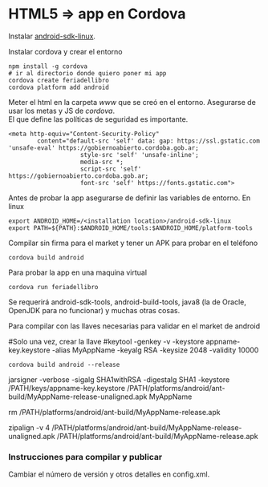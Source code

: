 # HTML5 => app en Cordova

Instalar [android-sdk-linux](https://developer.android.com/studio/index.html).   

Instalar cordova y crear el entorno

```
npm install -g cordova
# ir al directorio donde quiero poner mi app
cordova create feriadellibro
cordova platform add android
```

Meter el html en la carpeta _www_ que se creó en el entorno. Asegurarse de usar los metas y JS de _cordova_.  
El que define las políticas de seguridad es importante.  
```
<meta http-equiv="Content-Security-Policy" 
        content="default-src 'self' data: gap: https://ssl.gstatic.com 'unsafe-eval' https://gobiernoabierto.cordoba.gob.ar; 
                    style-src 'self' 'unsafe-inline';
                    media-src *; 
                    script-src 'self' https://gobiernoabierto.cordoba.gob.ar;
                    font-src 'self' https://fonts.gstatic.com">
```

Antes de probar la app asegurarse de definir las variables de entorno.
En linux
```
export ANDROID_HOME=/<installation location>/android-sdk-linux
export PATH=${PATH}:$ANDROID_HOME/tools:$ANDROID_HOME/platform-tools
```

Compilar sin firma para el market y tener un APK para probar en el teléfono
```
cordova build android
```

Para probar la app en una maquina virtual

```
cordova run feriadellibro
```
Se requerirá android-sdk-tools, android-build-tools, java8 (la de Oracle, OpenJDK para no funcionar) y muchas otras cosas.  
 
Para compilar con las llaves necesarias para validar en el market de android

#Solo una vez, crear la llave
#keytool -genkey -v -keystore appname-key.keystore -alias MyAppName -keyalg RSA -keysize 2048 -validity 10000
```
cordova build android --release
```

jarsigner -verbose -sigalg SHA1withRSA -digestalg SHA1 -keystore /PATH/keys/appname-key.keystore /PATH/platforms/android/ant-build/MyAppName-release-unaligned.apk MyAppName 

rm /PATH/platforms/android/ant-build/MyAppName-release.apk

zipalign -v 4 /PATH/platforms/android/ant-build/MyAppName-release-unaligned.apk /PATH/platforms/android/ant-build/MyAppName-release.apk


### Instrucciones para compilar y publicar

Cambiar el número de versión y otros detalles en config.xml.  




